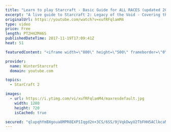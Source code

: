 ```yaml
---
title: "Learn to play Starcraft - Basic Guide for ALL RACES (updated 2017)"
excerpt: "A live guide to Starcraft 2: Legacy of the Void - Covering the basics and build orders for all of the races, and covering the important decisions to be made early in the game.  Not a step by step guide but a demonstration once you have the very basics of the units and races!"
originalUrl: https://youtube.com/watch?v=xufRFqlamM4
type: video
price: Free
length: PT2H42M46S
publishedDateTime: 2017-11-19T17:09:41Z
heat: 51

featuredContent: "<iframe width=\"800\" height=\"500\" frameborder=\"0\" src=\"https://www.youtube.com/embed/xufRFqlamM4\" allow=\"accelerometer; autoplay; encrypted-media; gyroscope; picture-in-picture\" allowfullscreen></iframe>"

provider:
  name: WinterStarcraft
  domain: youtube.com

topics:
  - StarCraft 2

images:
  - url: https://i.ytimg.com/vi/xufRFqlamM4/maxresdefault.jpg
    width: 1280
    height: 720
    isCached: true

secured: "qlupqhYmBXgoua8MPR8EXP1Iqgd2n+3CS/6SS/9jVqkDwyU2TbFHH5AClkcaNT4fCdIeIZ2+inHMUZToWUlQGqjEqYxXHFrOVP3oYGvmHKA2y3f79M2mLF58ZTRu6D5OJEjk+Xn6WA6J2a7FB3CxLaagZ5g0xXZiPp7GxztfkJjYfCOfhAY1jkOXj1sWNWoolqLc0j63CtT2TCWypfu/mdkbIBRITWmNELYG8UiTmxSb4D2E16IUSSPnR5I2yxCJX2xInNfJvOJ/hMvccNCIaexVCqETLiTAfjwUrWt6+oyP2s7wkhTSrEwu7YgjdMjBId+sILTPUjgGj4P3pvtIRuu0ihW+ABtHXR2pJuhz0/tJEtkc8sOoJyCirbDehkPPJfvTsmJrWDwaHPeV75D2rsrR1QNREnNVBTISBgYMYeRHKS8o5mWvtZeaVcVcZjQk;hX2ASkn3zza6zvh6sLqVgw=="
---
```


